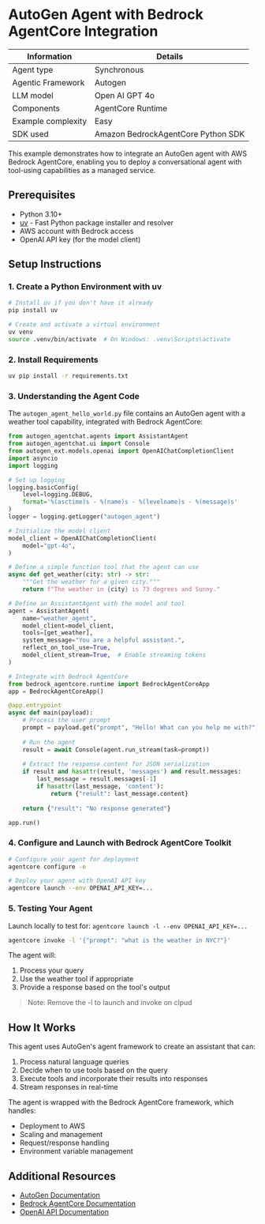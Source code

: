 # AutoGen Agent with Bedrock AgentCore Integration

| Information         | Details                                                                      |
|---------------------|------------------------------------------------------------------------------|
| Agent type          | Synchronous                                                                 |
| Agentic Framework   | Autogen                                                                    |
| LLM model           | Open AI GPT 4o                                                    |
| Components          | AgentCore Runtime                                |
| Example complexity  | Easy                                                                 |
| SDK used            | Amazon BedrockAgentCore Python SDK                                           |

This example demonstrates how to integrate an AutoGen agent with AWS Bedrock AgentCore, enabling you to deploy a conversational agent with tool-using capabilities as a managed service.

## Prerequisites

- Python 3.10+
- [uv](https://github.com/astral-sh/uv) - Fast Python package installer and resolver
- AWS account with Bedrock access
- OpenAI API key (for the model client)

## Setup Instructions

### 1. Create a Python Environment with uv

```bash
# Install uv if you don't have it already
pip install uv

# Create and activate a virtual environment
uv venv
source .venv/bin/activate  # On Windows: .venv\Scripts\activate
```

### 2. Install Requirements

```bash
uv pip install -r requirements.txt
```

### 3. Understanding the Agent Code

The `autogen_agent_hello_world.py` file contains an AutoGen agent with a weather tool capability, integrated with Bedrock AgentCore:

```python
from autogen_agentchat.agents import AssistantAgent
from autogen_agentchat.ui import Console
from autogen_ext.models.openai import OpenAIChatCompletionClient
import asyncio
import logging

# Set up logging
logging.basicConfig(
    level=logging.DEBUG,
    format='%(asctime)s - %(name)s - %(levelname)s - %(message)s'
)
logger = logging.getLogger("autogen_agent")

# Initialize the model client
model_client = OpenAIChatCompletionClient(
    model="gpt-4o",
)

# Define a simple function tool that the agent can use
async def get_weather(city: str) -> str:
    """Get the weather for a given city."""
    return f"The weather in {city} is 73 degrees and Sunny."

# Define an AssistantAgent with the model and tool
agent = AssistantAgent(
    name="weather_agent",
    model_client=model_client,
    tools=[get_weather],
    system_message="You are a helpful assistant.",
    reflect_on_tool_use=True,
    model_client_stream=True,  # Enable streaming tokens
)

# Integrate with Bedrock AgentCore
from bedrock_agentcore.runtime import BedrockAgentCoreApp
app = BedrockAgentCoreApp()

@app.entrypoint
async def main(payload):
    # Process the user prompt
    prompt = payload.get("prompt", "Hello! What can you help me with?")
    
    # Run the agent
    result = await Console(agent.run_stream(task=prompt))
    
    # Extract the response content for JSON serialization
    if result and hasattr(result, 'messages') and result.messages:
        last_message = result.messages[-1]
        if hasattr(last_message, 'content'):
            return {"result": last_message.content}
    
    return {"result": "No response generated"}

app.run()
```

### 4. Configure and Launch with Bedrock AgentCore Toolkit

```bash
# Configure your agent for deployment
agentcore configure -e 

# Deploy your agent with OpenAI API key
agentcore launch --env OPENAI_API_KEY=...
```


### 5. Testing Your Agent

Launch locally to test for:
`agentcore launch -l --env OPENAI_API_KEY=...`


```bash
agentcore invoke -l '{"prompt": "what is the weather in NYC?"}'
```

The agent will:
1. Process your query
2. Use the weather tool if appropriate
3. Provide a response based on the tool's output

> Note: Remove the -l to launch and invoke on clpud

## How It Works

This agent uses AutoGen's agent framework to create an assistant that can:

1. Process natural language queries
2. Decide when to use tools based on the query
3. Execute tools and incorporate their results into responses
4. Stream responses in real-time

The agent is wrapped with the Bedrock AgentCore framework, which handles:
- Deployment to AWS
- Scaling and management
- Request/response handling
- Environment variable management

## Additional Resources

- [AutoGen Documentation](https://microsoft.github.io/autogen/)
- [Bedrock AgentCore Documentation](https://docs.aws.amazon.com/bedrock/latest/userguide/agents-core.html)
- [OpenAI API Documentation](https://platform.openai.com/docs/api-reference)